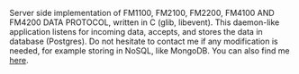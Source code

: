 Server side implementation of FM1100, FM2100, FM2200, FM4100 AND FM4200 DATA
PROTOCOL, written in C (glib, libevent). This daemon-like application listens for incoming data, accepts, and stores the data in database (Postgres).
Do not hesitate to contact me if any modification is needed, for example storing in NoSQL, like MongoDB. You can also find me [here](https://www.linkedin.com/in/bayram-kuliyev-49b208106).
